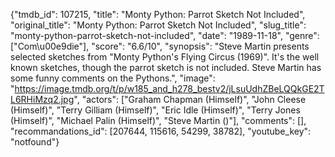 {"tmdb_id": 107215, "title": "Monty Python: Parrot Sketch Not Included", "original_title": "Monty Python: Parrot Sketch Not Included", "slug_title": "monty-python-parrot-sketch-not-included", "date": "1989-11-18", "genre": ["Com\u00e9die"], "score": "6.6/10", "synopsis": "Steve Martin presents selected sketches from \"Monty Python's Flying Circus (1969)\". It's the well known sketches, though the parrot sketch is not included. Steve Martin has some funny comments on the Pythons.", "image": "https://image.tmdb.org/t/p/w185_and_h278_bestv2/jLsuUdhZBeLQQkGE2TL6RHiMzq2.jpg", "actors": ["Graham Chapman (Himself)", "John Cleese (Himself)", "Terry Gilliam (Himself)", "Eric Idle (Himself)", "Terry Jones (Himself)", "Michael Palin (Himself)", "Steve Martin ()"], "comments": [], "recommandations_id": [207644, 115616, 54299, 38782], "youtube_key": "notfound"}